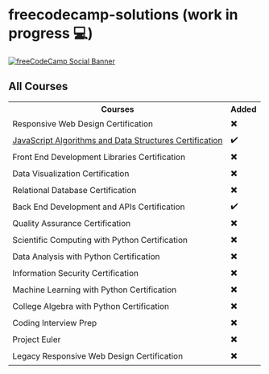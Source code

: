 # freecodecamp-solutions (work in progress 💻)
[![freeCodeCamp Social Banner](https://s3.amazonaws.com/freecodecamp/wide-social-banner.png)](https://www.freecodecamp.org/)
## All Courses
<table>
  <tr>
  <th>Courses</th>
  <th>Added</th>
  </tr>
  <tr>
    <td>Responsive Web Design Certification</td> 
    <td> ✖️ </td>
  </tr>
  <tr>    
    <td><a href="JavaScript Algorithms and Data Structures Certification">JavaScript Algorithms and Data Structures Certification </a></td> 
    <td> ✔️ </td>
  </tr>
    <tr>    
    <td>Front End Development Libraries Certification </td> 
    <td> ✖️ </td>
  </tr>
    <tr>    
    <td>Data Visualization Certification </td> 
    <td> ✖️ </td>
  </tr>
    <tr>    
    <td>Relational Database Certification </td> 
    <td> ✖️ </td>
  </tr>
    <tr>    
    <td>Back End Development and APIs Certification </td> 
    <td> ✔️ </td>
  </tr>
  <tr>
    <td>Quality Assurance Certification</td> 
    <td> ✖️ </td>
  </tr>
  <tr>
    <td>Scientific Computing with Python Certification</td> 
    <td> ✖️ </td>
  </tr>
  <tr>
    <td>Data Analysis with Python Certification</td> 
    <td> ✖️ </td>
  </tr>
  <tr>
    <td>Information Security Certification</td> 
    <td> ✖️ </td>
  </tr>
  <tr>
    <td>Machine Learning with Python Certification</td> 
    <td> ✖️ </td>
  </tr>
  <tr>
    <td>College Algebra with Python Certification</td> 
    <td> ✖️ </td>
  </tr>
  <tr>
    <td>Coding Interview Prep</td> 
    <td> ✖️ </td>
  </tr>
  <tr>
    <td>Project Euler</td> 
    <td> ✖️ </td>
  </tr>
  <tr>
    <td>Legacy Responsive Web Design Certification</td> 
    <td> ✖️ </td>
  </tr>

</table>


